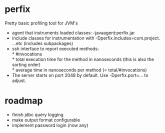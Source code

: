 # perfix
Pretty basic profiling tool for JVM's

* agent that instruments loaded classes: -javaagent:perfix.jar
* include classes for instrumentation with -Dperfix.includes=com.project. ...etc (includes subpackages)
* ssh interface to report executed methods:
<br/> * #invocations
<br/> * total execution time for the method in nanoseconds (this is also the sorting order)
<br/> * average time in nanoseconds per method (= total/#invocations)
* The server starts on port 2048 by default. Use -Dperfix.port=... to adjust.

# roadmap
* finish jdbc query logging
* make output format configurable
* implement password login (now any)

